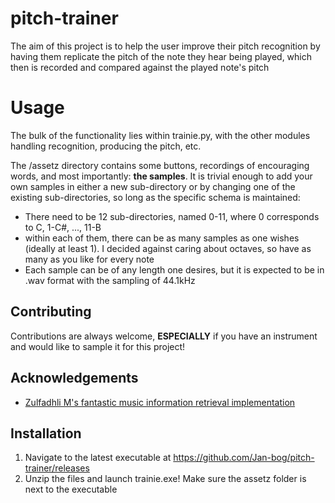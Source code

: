 # pitch-trainer

The aim of this project is to help the user improve their pitch recognition by having them replicate the pitch of the note they hear being played, which then is recorded and compared against the played note's pitch

# Usage

The bulk of the functionality lies within trainie.py, with the other modules handling recognition, producing the pitch, etc.

The /assetz directory contains some buttons, recordings of encouraging words, and most importantly: **the samples**. It is trivial enough to add your own samples in either a new sub-directory or by changing one of the existing sub-directories, so long as the specific schema is maintained:
- There need to be 12 sub-directories, named 0-11, where 0 corresponds to C, 1-C#, ..., 11-B
- within each of them, there can be as many samples as one wishes (ideally at least 1). I decided against caring about octaves, so have as many as you like for every note
- Each sample can be of any length one desires, but it is expected to be in .wav format with the sampling of 44.1kHz


## Contributing

Contributions are always welcome, **ESPECIALLY** if you have an instrument and would like to sample it for this project!


## Acknowledgements
 - [Zulfadhli M's fantastic music information retrieval implementation](https://github.com/ZulfadhliM/python-mir)


## Installation

1. Navigate to the latest executable at https://github.com/Jan-bog/pitch-trainer/releases
2. Unzip the files and launch trainie.exe! Make sure the assetz folder is next to the executable